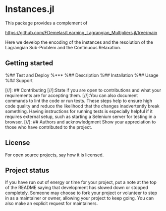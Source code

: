 # Instances.jl

This package provides a complement of 

https://github.com/FDemelas/Learning_Lagrangian_Multipliers.jl/tree/main

Here we develop the encoding of the instances and the resolution of the Lagrangian Sub-Problem and the Continuous Relaxation.

## Getting started

%## Test and Deploy
%***
%## Description
%## Installation
%## Usage
%## Support


[//]: ## Contributing
[//]:State if you are open to contributions and what your requirements are for accepting them.
[//]:You can also document commands to lint the code or run tests. These steps help to ensure high code quality and reduce the likelihood that the changes inadvertently break something. Having instructions for running tests is especially helpful if it requires external setup, such as starting a Selenium server for testing in a browser.
[//]: ## Authors and acknowledgment
Show your appreciation to those who have contributed to the project.

## License
For open source projects, say how it is licensed.

## Project status
If you have run out of energy or time for your project, put a note at the top of the README saying that development has slowed down or stopped completely. Someone may choose to fork your project or volunteer to step in as a maintainer or owner, allowing your project to keep going. You can also make an explicit request for maintainers.
